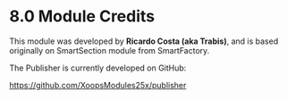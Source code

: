 # 8.0 Module Credits

This module was developed by **Ricardo Costa (aka Trabis)**, and is based originally on SmartSection module from SmartFactory.

The Publisher is currently developed on GitHub:

https://github.com/XoopsModules25x/publisher
